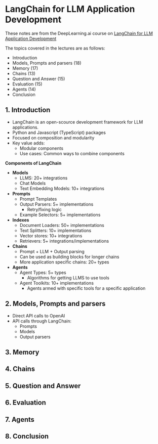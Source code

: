 # LangChain for LLM Application Development

These notes are from the DeepLearning.ai course on [LangChain for LLM Application Development](https://www.deeplearning.ai/short-courses/langchain-for-llm-application-development/)

The topics covered in the lectures are as follows:
- Introduction 
- Models, Prompts and parsers (18)
- Memory (17)
- Chains (13)
- Question and Answer (15)
- Evaluation (15)
- Agents (14)
- Conclusion

## 1. Introduction 
- LangChain is an open-scource development framework for LLM applications. 
- Python and Javascript (TypeScript) packages
- Focused on composition and modularity
- Key value adds:
    - Modular components
    - Use cases: Common ways to combine components

**Components of LangChain**
- **Models**
    - LLMS: 20+ integrations
    - Chat Models
    - Text Embedding Models: 10+ integrations
- **Prompts**
    - Prompt Templates
    - Output Parsers: 5+ implementations
        - Retry/fixing logic
    - Example Selectors: 5+ implementations
- **Indexes**
    - Document Loaders: 50+ implementations
    - Text Splitters: 10+ implementations
    - Vector stores: 10+ integrations
    - Retrievers: 5+ integrations/implementations
- **Chains**
    - Prompt + LLM + Output parsing
    - Can be used as building blocks for longer chains
    - More application specific chains: 20+ types
- **Agents**
    - Agent Types: 5+ types
        - Algorithms for getting LLMS to use tools
    - Agent Toolkits: 10+ implementations
        - Agents armed with specific tools for a specific application

## 2. Models, Prompts and parsers
- Direct API calls to OpenAI
- API calls through LangChain:
    - Prompts
    - Models
    - Output parsers

## 3. Memory
## 4. Chains
## 5. Question and Answer
## 6. Evaluation
## 7. Agents
## 8. Conclusion

